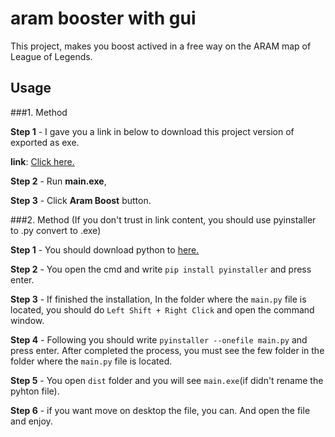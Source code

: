 # aram booster with gui

This project, makes you boost actived in a free way on the ARAM map of League of Legends.

## Usage

###1. Method

**Step 1** - I gave you a link in below to download this project version of exported as exe.

**link**: [Click here.](https:://www.shorturl.at/grxBR/)

**Step 2** - Run **main.exe**,

**Step 3** - Click **Aram Boost** button.


###2. Method (If you don't trust in link content, you should use pyinstaller to .py convert to .exe)

**Step 1** - You should download python to [here.](https://www.python.org/downloads/)

**Step 2** - You open the cmd and write ```pip install pyinstaller``` and press enter.

**Step 3** - If finished the installation, In the folder where the ```main.py``` file is located, you should do ```Left Shift + Right Click``` and open the command window.

**Step 4** - Following you should write ```pyinstaller --onefile main.py``` and press enter. After completed the process, you must see the few folder in the folder where the ```main.py``` file is located.

**Step 5** - You open ```dist``` folder and you will see ```main.exe```(if didn't rename the pyhton file).

**Step 6** - if you want move on desktop the file, you can. And open the file and enjoy.
